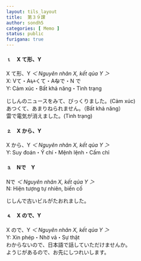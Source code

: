 ```yaml
---
layout: tils_layout
title:  第３９課
author: sondh5
categories: [ Memo ]
status: public
furigana: true
---
```


#### ⒈　X て形、Y
<ct>X て形、Y</ct>
*＜ Nguyên nhân X, kết qủa Y ＞*  
X: Vて・A<del>い</del>くて・A<del>な</del>で・N で    
Y: Cảm xúc・Bất khả năng・Tình trạng  

じしんのニュースをみて、びっくりました。(Cảm xúc)  
あつくて、あまりねられません。（Bất khả năng）  
雷で電気が消えました。(Tình trạng)  


#### ⒉　X から、Y
<ct>X から、Y</ct>
*＜ Nguyên nhân X, kết qủa Y ＞*  
Y: Suy đoán・Ý chí・Mệnh lệnh・Cấm chỉ  

#### ⒊　Nで　Y
<ct>Nで</ct>
*＜ Nguyên nhân X, kết qủa Y ＞*  
N: Hiện tượng tự nhiên, biến cố  

じしんで古いビルがたおれました。  

#### ⒋　X ので、Y
<ct>X ので、Y</ct>
*＜ Nguyên nhân X, kết qủa Y ＞*  
Y: Xin phép・Nhờ vả・Sự thật  
わからないので、日本語で話していただけませんか。  
ようじがあるので、お先にしつれいします。  
